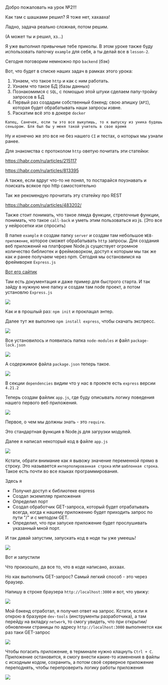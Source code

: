 Добро пожаловать на урок №2!!!

Как там с шашками решил? Я тоже нет, хахааха!

Ладно, задача реально сложная, потом решим.

(А может ты и решил, хз...)

Я уже выполнил привычные тебе приколы. В этом уроке также буду использовать папочку ```example``` для себя, а ты делай все в ```lesson-2```.

Сегодня поговорим немножно про ```backend``` (бэк)

Вот, что будет в списке наших задач в рамках этого урока:

1) Узнаем, что такое ```http``` и как с ним работать.
2) Узнаем что такое БД (базы данных)
3) Познакомимся с ```SQL```, с помощью этой штуки сделаем папу-тройку запросов в БД
4) Первый раз создадим собственный бэкенд: свою апишку (```API```), которая будет обрабатывать наши запросы извне.
5) Раскатим всё это в докере ```docker```

```
Капец, Санечек, если ты это все выкупишь, то к выпуску из уника будешь сеньором. Бля был бы у меня такой учитель в свое время
```

Ну и конечно же это все не без нашего ```CI``` и тестах, о которых мы узнали ранее.

Для знакомства с протоколом ```http``` оветую почитать эти статейки:

<a src=https://habr.com/ru/articles/215117>https://habr.com/ru/articles/215117</a>

<a src=https://habr.com/ru/articles/813395>https://habr.com/ru/articles/813395</a>

А также, если вдруг что-то не понял, то постарайся поузнавать и поискать всякое про http самостоятельно

Так же рекомендую прочитать эту статейку про REST

<a src=https://habr.com/ru/articles/483202>https://habr.com/ru/articles/483202/</a>

Также стоит понимать, что такое лямда функции, стрелочные функции, понимать, что такое ```call-back``` и уметь этим пользоваться из js. (Это все у нейросетки изи спросить)

В папке ```example``` я создам папку ```server``` и создам там небольшое ```WEB-приложение```, которое сможет обрабатывать ```http``` запросы. Для создания веб приложений на платформе Node.js существует огромное количество библиотек и фреймоворком, доступ к которым мы так же как и ранее получаем через npm. Сегодня мы остановимся на фреймворке ```Express.js```


[Вот его сайтик](https://expressjs.com)

Там есть документация и даже пример для быстрого старта. И так зайду в нужную мне папку и создам там node проект, а потом установлю ```Express.js```

<img src="./assets/1.png"/>

Как и в прошлый раз: ```npm init``` и проклацал энтер.

Далее тут же выполню ```npm install express```, чтобы скачать экспресс.

<img src="./assets/2.png"/>

Все установилось и появилась папка ```node-modules``` и файл ```package-lock.json```

<img src="./assets/3.png"/>

А содержимое файла ```package.json``` теперь такое.

<img src="./assets/4.png"/>

В секции ```dependencies``` видим что у нас в проекте есть ```express``` версии ```4.21.2```

Теперь создам файлик ```app.js```, где буду описывать логику поведения нашего первого веб приложения.

<img src="./assets/5.png"/>

Первое, о чем мы должны знать - это ```require```.

Это стандартная функция в Node.js для загрузки модулей.

Далее я написал некоторый код в файле ```app.js```

<img src="./assets/6.png"/>

Кстати, обрати внимание как я вывожу значение переменной прямо в строку.
Это называется ```интерполированная строка``` или ```шаблонная строка```.
Такое есть почти во все языках программирования.

Здесь я
- Получил доступ к библиотеке express
- Создал экземпляр приложения
- Определил порт
- Создал обработчик GET-запроса, который будет отрабатывать всегда, когда к нашему приложению будет приходить запрос по пути "/" и с методом GET.
- Определил, что при запуске приложение будет прослушивать указанный мной порт.

И так давай запустим, запускать код в ноде ты уже умеешь!

<img src="./assets/7.png"/>

Вот и запустили

Что произошло, да все то, что в коде написано, аххаах.

Но как выполнить GET-запрос? Самый легкий способ - это через браузер.

Напишу в строке браузера ```http://localhost:3000``` и вот, что увижу:

<img src="./assets/8.png"/>

Мой бэкенд отработал, я получил ответ на запрос. Кстати, если я открою в бразуере ```dev-tools``` (инструменты разработчика), а там перейду на вкладку ```network```, то смогу увидеть, что при открытии/обновлении страницы по адресу ```http://localhost:3000``` выполняется как раз таки GET-запрос

<img src="./assets/9.png"/>

Чтобы погасить приложение, в терминале нужно клацнуть ```Ctrl + C```. Приложение остановится, я смогу внести какие-то изменения в файлы с исходным кодом, сохранить, а потом своё серверное приложение переподнять, чтобы перепроверить логику работы приложения


<img src="./assets/10.png"/>